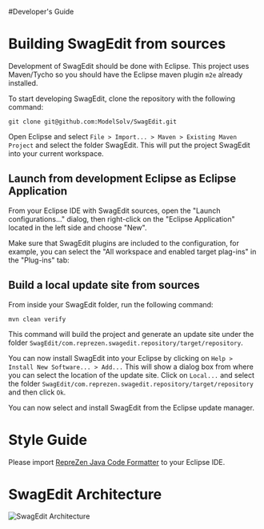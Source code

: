 #Developer's Guide

# Building SwagEdit from sources

Development of SwagEdit should be done with Eclipse. This project uses Maven/Tycho so you should have the Eclipse maven plugin `m2e` already installed.

To start developing SwagEdit, clone the repository with the following command:

```
git clone git@github.com:ModelSolv/SwagEdit.git
``` 

Open Eclipse and select `File > Import... > Maven > Existing Maven Project` and select the folder SwagEdit.
This will put the project SwagEdit into your current workspace. 

## Launch from development Eclipse as Eclipse Application
From your Eclipse IDE with SwagEdit sources, open the "Launch configurations..." dialog, then right-click on the "Eclipse Application" located in the left side and choose "New". 

Make sure that SwagEdit plugins are included to the configuration, for example, you can select the "All workspace and enabled target plag-ins" in the "Plug-ins" tab:

## Build a local update site from sources

From inside your SwagEdit folder, run the following command:

```
mvn clean verify
```

This command will build the project and generate an update site under the folder `SwagEdit/com.reprezen.swagedit.repository/target/repository`.

You can now install SwagEdit into your Eclipse by clicking on `Help > Install New Software... > Add...`
This will show a dialog box from where you can select the location of the update site.
Click on `Local...` and select the folder `SwagEdit/com.reprezen.swagedit.repository/target/repository` and then click `Ok`.

You can now select and install SwagEdit from the Eclipse update manager.

# Style Guide
Please import [RepreZen Java Code Formatter](https://raw.githubusercontent.com/RepreZen/SwagEdit/master/etc/dev-env/ModSquad_formatter_profile.xml) to your Eclipse IDE.

# SwagEdit Architecture
![SwagEdit Architecture](https://cloud.githubusercontent.com/assets/644582/13757221/cf31b4e8-e9f9-11e5-8e6b-8aeb26fc3ac9.png)
